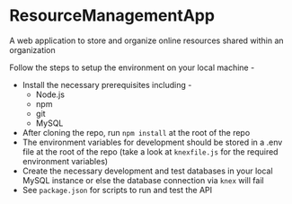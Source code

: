 # ResourceManagementApp
A web application to store and organize online resources shared within an organization

Follow the steps to setup the environment on your local machine - 
* Install the necessary prerequisites including - 
  * Node.js
  * npm
  * git
  * MySQL
* After cloning the repo, run `npm install` at the root of the repo
* The environment variables for development should be stored in a .env file at the root of the repo (take a look at `knexfile.js` for the required environment variables)
* Create the necessary development and test databases in your local MySQL instance or else the database connection via `knex` will fail
* See `package.json` for scripts to run and test the API
